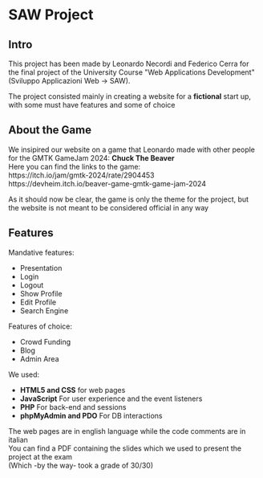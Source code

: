 <h1> SAW Project</h1>

<h2> Intro</h2>

This project has been made by Leonardo Necordi and Federico Cerra for the final project of the University Course "Web Applications Development" (Sviluppo Applicazioni Web -> SAW).</br>

The project consisted mainly in creating a website for a **fictional** start up, with some must have features and some of choice</br>

<h2> About the Game</h2>
We insipired our website on a game that Leonardo made with other people for the GMTK GameJam 2024: <b>Chuck The Beaver</b> </br>
Here you can find the links to the game:</br>
https://itch.io/jam/gmtk-2024/rate/2904453 </br>
https://devheim.itch.io/beaver-game-gmtk-game-jam-2024 </br>

As it should now be clear, the game is only the theme for the project, but the website is not meant to be considered official in any way </br>

<h2> Features</h2>
Mandative features:
<ul>
  <li>Presentation</li>
  <li>Login</li>
  <li>Logout</li>
  <li>Show Profile</li>
  <li>Edit Profile</li>
  <li>Search Engine</li>
</ul>
Features of choice:
<ul>
  <li>Crowd Funding</li>
  <li>Blog</li>
  <li>Admin Area</li>
</ul>

We used:
<ul>
  <li><b>HTML5 and CSS</b> for web pages</li>
  <li><b>JavaScript</b> For user experience and the event listeners</li>
  <li><b>PHP</b> For back-end and sessions</li>
  <li><b>phpMyAdmin and PDO</b> For DB interactions</li>
</ul>

The web pages are in english language while the code comments are in italian </br>
You can find a PDF containing the slides which we used to present the project at the exam </br>
(Which -by the way- took a grade of 30/30)
